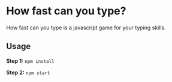 # How fast can you type?
How fast can you type is a javascript game for your typing skills.

<!-- <img src="preview.png"> -->

## Usage

**Step 1:** ``` npm install ```

**Step 2:** ``` npm start ```